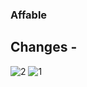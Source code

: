 ### Affable

## Changes -
![2](https://user-images.githubusercontent.com/47142604/105963819-772a5500-60a7-11eb-9498-e054d10b2acc.PNG)
![1](https://user-images.githubusercontent.com/47142604/105963825-78f41880-60a7-11eb-9536-41aa9a2de1d0.PNG)
